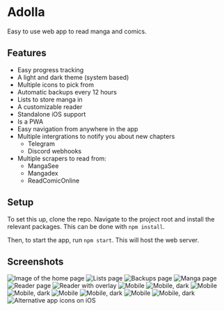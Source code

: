 # Adolla

Easy to use web app to read manga and comics.

## Features

- Easy progress tracking
- A light and dark theme (system based)
- Multiple icons to pick from
- Automatic backups every 12 hours
- Lists to store manga in
- A customizable reader
- Standalone iOS support
- Is a PWA
- Easy navigation from anywhere in the app
- Multiple intergrations to notify you about new chapters
  - Telegram
  - Discord webhooks
- Multiple scrapers to read from:
  - MangaSee
  - Mangadex
  - ReadComicOnline

## Setup

To set this up, clone the repo. Navigate to the project root and install the relevant packages. This can be done with `npm install`.

Then, to start the app, run `npm start`. This will host the web server.

## Screenshots

![Image of the home page](https://raw.githubusercontent.com/JipFr/jipfr/master/screenshots/adolla/0.png)
![Lists page](https://raw.githubusercontent.com/JipFr/jipfr/master/screenshots/adolla/1.png)
![Backups page](https://raw.githubusercontent.com/JipFr/jipfr/master/screenshots/adolla/2.png)
![Manga page](https://raw.githubusercontent.com/JipFr/jipfr/master/screenshots/adolla/3.png)
![Reader page](https://raw.githubusercontent.com/JipFr/jipfr/master/screenshots/adolla/4.png)
![Reader with overlay](https://raw.githubusercontent.com/JipFr/jipfr/master/screenshots/adolla/5.png)
![Mobile](https://raw.githubusercontent.com/JipFr/jipfr/master/screenshots/adolla/mobile_0_light.png)
![Mobile, dark](https://raw.githubusercontent.com/JipFr/jipfr/master/screenshots/adolla/mobile_0_dark.png)
![Mobile](https://raw.githubusercontent.com/JipFr/jipfr/master/screenshots/adolla/mobile_1_light.png)
![Mobile, dark](https://raw.githubusercontent.com/JipFr/jipfr/master/screenshots/adolla/mobile_1_dark.png)
![Mobile](https://raw.githubusercontent.com/JipFr/jipfr/master/screenshots/adolla/mobile_2_light.png)
![Mobile, dark](https://raw.githubusercontent.com/JipFr/jipfr/master/screenshots/adolla/mobile_2_dark.png)
![Mobile](https://raw.githubusercontent.com/JipFr/jipfr/master/screenshots/adolla/mobile_3_light.png)
![Mobile, dark](https://raw.githubusercontent.com/JipFr/jipfr/master/screenshots/adolla/mobile_3_dark.png)
![Alternative app icons on iOS](https://raw.githubusercontent.com/JipFr/jipfr/master/screenshots/adolla/icons.jpg)
